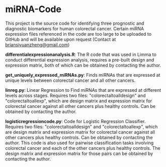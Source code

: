 # miRNA-Code
This project is the source code for identifying three prognostic and diagnostic biomarkers for human colorectal cancer. Certain miRNA expression files referenced in the code are too large to be uploaded to GitHub and will be available upon request (Contact at briansiyuanzheng@gmail.com)

**differentialexpressionanalysis.R**: The R code that was used in Limma to conduct differential expression analysis, requires a pre-built design and  expression matrix, both of which can be obtained by contacting the author. 

**get_uniquely_expressed_miRNAs.py**: Finds miRNAs that are expressed at unique levels between colorectal cancer and all other cancers.

**linreg.py**: Linear Regression to Find miRNAs that are expressed at different levels across stages. Requires two files: "colorectaltoalldesign" and "colorectaltoallexp", which are design matrix and expression matrix for colorectal cancer against all other cancers plus healthy controls. Can be obtained by contacting the author. 

**logisticregressioncode.py**: Code for Logistic Regression Classifier. Requires two files: "colorectaltoalldesign" and "colorectaltoallexp", which are design matrix and expression matrix for colorectal cancer against all other cancers plus healthy controls. Can be obtained by contacting the author. This code is also used for pairwise classification tasks involving colorectal cancer and each of the other cancers plus healthy controls. The design matrix and expression matrix for those pairs can be obtained by contacting the author. 
